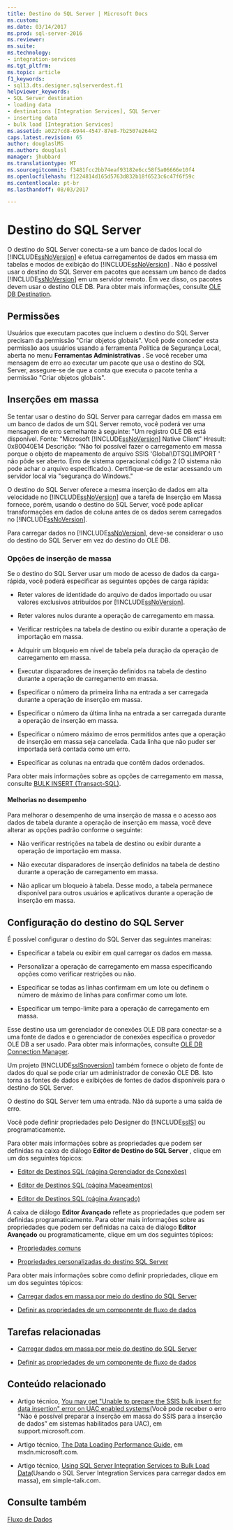 ```yaml
---
title: Destino do SQL Server | Microsoft Docs
ms.custom: 
ms.date: 03/14/2017
ms.prod: sql-server-2016
ms.reviewer: 
ms.suite: 
ms.technology:
- integration-services
ms.tgt_pltfrm: 
ms.topic: article
f1_keywords:
- sql13.dts.designer.sqlserverdest.f1
helpviewer_keywords:
- SQL Server destination
- loading data
- destinations [Integration Services], SQL Server
- inserting data
- bulk load [Integration Services]
ms.assetid: a0227cd8-6944-4547-87e8-7b2507e26442
caps.latest.revision: 65
author: douglaslMS
ms.author: douglasl
manager: jhubbard
ms.translationtype: MT
ms.sourcegitcommit: f3481fcc2bb74eaf93182e6cc58f5a06666e10f4
ms.openlocfilehash: f1224814d165d5763d832b18f6523c6c47f6f59c
ms.contentlocale: pt-br
ms.lasthandoff: 08/03/2017

---
```

# <a name="sql-server-destination"></a>Destino do SQL Server
  O destino do SQL Server conecta-se a um banco de dados local do [!INCLUDE[ssNoVersion](../../includes/ssnoversion-md.md)] e efetua carregamentos de dados em massa em tabelas e modos de exibição do [!INCLUDE[ssNoVersion](../../includes/ssnoversion-md.md)] . Não é possível usar o destino do SQL Server em pacotes que acessam um banco de dados [!INCLUDE[ssNoVersion](../../includes/ssnoversion-md.md)] em um servidor remoto. Em vez disso, os pacotes devem usar o destino OLE DB. Para obter mais informações, consulte [OLE DB Destination](../../integration-services/data-flow/ole-db-destination.md).  
  
## <a name="permissions"></a>Permissões  
 Usuários que executam pacotes que incluem o destino do SQL Server precisam da permissão "Criar objetos globais". Você pode conceder esta permissão aos usuários usando a ferramenta Política de Segurança Local, aberta no menu **Ferramentas Administrativas** . Se você receber uma mensagem de erro ao executar um pacote que usa o destino do SQL Server, assegure-se de que a conta que executa o pacote tenha a permissão "Criar objetos globais".  
  
## <a name="bulk-inserts"></a>Inserções em massa  
 Se tentar usar o destino do SQL Server para carregar dados em massa em um banco de dados de um SQL Server remoto, você poderá ver uma mensagem de erro semelhante à seguinte: "Um registro OLE DB está disponível. Fonte: "Microsoft [!INCLUDE[ssNoVersion](../../includes/ssnoversion-md.md)] Native Client" Hresult: 0x80040E14 Descrição: “Não foi possível fazer o carregamento em massa porque o objeto de mapeamento de arquivo SSIS 'Global\DTSQLIMPORT ' não pôde ser aberto. Erro de sistema operacional código 2 (O sistema não pode achar o arquivo especificado.). Certifique-se de estar acessando um servidor local via "segurança do Windows."  
  
 O destino do SQL Server oferece a mesma inserção de dados em alta velocidade no [!INCLUDE[ssNoVersion](../../includes/ssnoversion-md.md)] que a tarefa de Inserção em Massa fornece, porém, usando o destino do SQL Server, você pode aplicar transformações em dados de coluna antes de os dados serem carregados no [!INCLUDE[ssNoVersion](../../includes/ssnoversion-md.md)].  
  
 Para carregar dados no [!INCLUDE[ssNoVersion](../../includes/ssnoversion-md.md)], deve-se considerar o uso do destino do SQL Server em vez do destino do OLE DB.  
  
### <a name="bulk-insert-options"></a>Opções de inserção de massa  
 Se o destino do SQL Server usar um modo de acesso de dados da carga-rápida, você poderá especificar as seguintes opções de carga rápida:  
  
-   Reter valores de identidade do arquivo de dados importado ou usar valores exclusivos atribuídos por [!INCLUDE[ssNoVersion](../../includes/ssnoversion-md.md)].  
  
-   Reter valores nulos durante a operação de carregamento em massa.  
  
-   Verificar restrições na tabela de destino ou exibir durante a operação de importação em massa.  
  
-   Adquirir um bloqueio em nível de tabela pela duração da operação de carregamento em massa.  
  
-   Executar disparadores de inserção definidos na tabela de destino durante a operação de carregamento em massa.  
  
-   Especificar o número da primeira linha na entrada a ser carregada durante a operação de inserção em massa.  
  
-   Especificar o número da última linha na entrada a ser carregada durante a operação de inserção em massa.  
  
-   Especificar o número máximo de erros permitidos antes que a operação de inserção em massa seja cancelada. Cada linha que não puder ser importada será contada como um erro.  
  
-   Especificar as colunas na entrada que contêm dados ordenados.  
  
 Para obter mais informações sobre as opções de carregamento em massa, consulte [BULK INSERT &#40;Transact-SQL&#41;](../../t-sql/statements/bulk-insert-transact-sql.md).  
  
#### <a name="performance-improvements"></a>Melhorias no desempenho  
 Para melhorar o desempenho de uma inserção de massa e o acesso aos dados de tabela durante a operação de inserção em massa, você deve alterar as opções padrão conforme o seguinte:  
  
-   Não verificar restrições na tabela de destino ou exibir durante a operação de importação em massa.  
  
-   Não executar disparadores de inserção definidos na tabela de destino durante a operação de carregamento em massa.  
  
-   Não aplicar um bloqueio à tabela. Desse modo, a tabela permanece disponível para outros usuários e aplicativos durante a operação de inserção em massa.  
  
## <a name="configuration-of-the-sql-server-destination"></a>Configuração do destino do SQL Server  
 É possível configurar o destino do SQL Server das seguintes maneiras:  
  
-   Especificar a tabela ou exibir em qual carregar os dados em massa.  
  
-   Personalizar a operação de carregamento em massa especificando opções como verificar restrições ou não.  
  
-   Especificar se todas as linhas confirmam em um lote ou definem o número de máximo de linhas para confirmar como um lote.  
  
-   Especificar um tempo-limite para a operação de carregamento em massa.  
  
 Esse destino usa um gerenciador de conexões OLE DB para conectar-se a uma fonte de dados e o gerenciador de conexões especifica o provedor OLE DB a ser usado. Para obter mais informações, consulte [OLE DB Connection Manager](../../integration-services/connection-manager/ole-db-connection-manager.md).  
  
 Um projeto [!INCLUDE[ssISnoversion](../../includes/ssisnoversion-md.md)] também fornece o objeto de fonte de dados do qual se pode criar um administrador de conexão OLE DB. Isto torna as fontes de dados e exibições de fontes de dados disponíveis para o destino do SQL Server.  
  
 O destino do SQL Server tem uma entrada. Não dá suporte a uma saída de erro.  
  
 Você pode definir propriedades pelo Designer do [!INCLUDE[ssIS](../../includes/ssis-md.md)] ou programaticamente.  
  
 Para obter mais informações sobre as propriedades que podem ser definidas na caixa de diálogo **Editor de Destino do SQL Server** , clique em um dos seguintes tópicos:  
  
-   [Editor de Destinos SQL &#40;página Gerenciador de Conexões&#41;](../../integration-services/data-flow/sql-destination-editor-connection-manager-page.md)  
  
-   [Editor de Destinos SQL &#40;página Mapeamentos&#41;](../../integration-services/data-flow/sql-destination-editor-mappings-page.md)  
  
-   [Editor de Destinos SQL &#40;página Avançado&#41;](../../integration-services/data-flow/sql-destination-editor-advanced-page.md)  
  
 A caixa de diálogo **Editor Avançado** reflete as propriedades que podem ser definidas programaticamente. Para obter mais informações sobre as propriedades que podem ser definidas na caixa de diálogo **Editor Avançado** ou programaticamente, clique em um dos seguintes tópicos:  
  
-   [Propriedades comuns](http://msdn.microsoft.com/library/51973502-5cc6-4125-9fce-e60fa1b7b796)  
  
-   [Propriedades personalizadas do destino SQL Server](../../integration-services/data-flow/sql-server-destination-custom-properties.md)  
  
 Para obter mais informações sobre como definir propriedades, clique em um dos seguintes tópicos:  
  
-   [Carregar dados em massa por meio do destino do SQL Server](../../integration-services/data-flow/bulk-load-data-by-using-the-sql-server-destination.md)  
  
-   [Definir as propriedades de um componente de fluxo de dados](../../integration-services/data-flow/set-the-properties-of-a-data-flow-component.md)  
  
## <a name="related-tasks"></a>Tarefas relacionadas  
  
-   [Carregar dados em massa por meio do destino do SQL Server](../../integration-services/data-flow/bulk-load-data-by-using-the-sql-server-destination.md)  
  
-   [Definir as propriedades de um componente de fluxo de dados](../../integration-services/data-flow/set-the-properties-of-a-data-flow-component.md)  
  
## <a name="related-content"></a>Conteúdo relacionado  
  
-   Artigo técnico, [You may get "Unable to prepare the SSIS bulk insert for data insertion" error on UAC enabled systems](http://go.microsoft.com/fwlink/?LinkId=199482)(Você pode receber o erro “Não é possível preparar a inserção em massa do SSIS para a inserção de dados” em sistemas habilitados para UAC), em support.microsoft.com.  
  
-   Artigo técnico, [The Data Loading Performance Guide](http://go.microsoft.com/fwlink/?LinkId=233700), em msdn.microsoft.com.  
  
-   Artigo técnico, [Using SQL Server Integration Services to Bulk Load Data](http://go.microsoft.com/fwlink/?LinkId=233701)(Usando o SQL Server Integration Services para carregar dados em massa), em simple-talk.com.  
  
## <a name="see-also"></a>Consulte também  
 [Fluxo de Dados](../../integration-services/data-flow/data-flow.md)  
  
  
